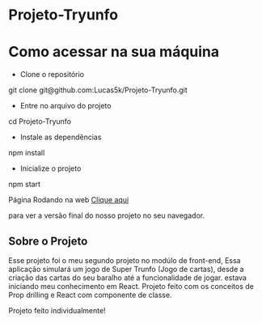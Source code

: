 # Projeto-Tryunfo

<h1>Como acessar na sua máquina</h1>

- Clone o repositório
<p> git clone git@github.com:Lucas5k/Projeto-Tryunfo.git</p>

- Entre no arquivo do projeto
<p>cd Projeto-Tryunfo</p>

- Instale as dependências
<p>npm install</p>

- Inicialize o projeto
<p>npm start</p>

Página Rodando na web
<a href="https://projeto-tryunfo-umber.vercel.app/">Clique aqui</a>
<p>para ver a versão final do nosso projeto no seu navegador.</p>

<h2>Sobre o Projeto</h2>
<p>Esse projeto foi o meu segundo projeto no modúlo de front-end, Essa aplicação simulará um jogo de Super Trunfo (Jogo de cartas), desde a criação das cartas do seu baralho até a funcionalidade de jogar. estava iniciando meu conhecimento em React.
Projeto feito com os conceitos de Prop drilling e React com componente de classe.</p>


Projeto feito individualmente!
